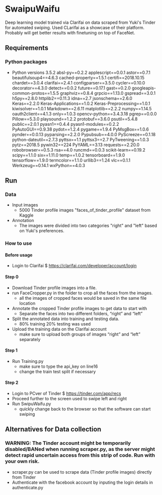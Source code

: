 # SwaipuWaifu
Deep learning model trained via Clarifai on data scraped from Yuki's Tinder for automated swiping. Used CLarifai as a showcase of their platform. Probably will get better results with finetuning on top of FaceNet.

## Requirements

### Python packages

- Python versions 3.5.2
absl-py==0.2.2
applescript==0.0.1
astor==0.7.1
beautifulsoup4==4.6.3
cached-property==1.5.1
certifi==2018.10.15
chardet==3.0.4
clarifai==2.4.1
configparser==3.5.0
cycler==0.10.0
decorator==4.3.0
detect==0.0.2
future==0.17.1
gast==0.2.0
googleapis-common-protos==1.5.5
graphviz==0.8.4
grpcio==1.13.0
gspread==3.0.1
h5py==2.8.0
httplib2==0.11.3
idna==2.7
jsonschema==2.6.0
Keras==2.2.0
Keras-Applications==1.0.2
Keras-Preprocessing==1.0.1
kiwisolver==1.0.1
Markdown==2.6.11
matplotlib==2.2.2
numpy==1.14.5
oauth2client==4.1.3
only==1.0.3
opencv-python==3.4.3.18
pgrep==0.0.0
Pillow==5.3.0
playsound==1.2.2
protobuf==3.6.0
psutil==5.4.8
public==2.0.1
pyasn1==0.4.4
pyasn1-modules==0.2.2
PyAutoGUI==0.9.38
pydot==1.2.4
pygame==1.9.4
PyMsgBox==1.0.6
pynder==0.0.13
pyparsing==2.2.0
Pypubsub==4.0.0
PyScreeze==0.1.18
python-dateutil==2.7.3
pyttsx==1.1
pyttsx3==2.7
PyTweening==1.0.3
pytz==2018.5
pywin32==224
PyYAML==3.13
requests==2.20.0
robobrowser==0.5.3
rsa==4.0
runcmd==0.0.3
scikit-learn==0.19.2
scipy==1.1.0
six==1.11.0
temp==1.0.2
tensorboard==1.9.0
tensorflow==1.9.0
termcolor==1.1.0
urllib3==1.24
vlc==0.1.1
Werkzeug==0.14.1
wxPython==4.0.3


## Run

### Data

- Input images
  - 5000 Tinder profile images "faces_of_tinder_profile" dataset from Kaggle
- Annotation
  - The images were divided into two categories "right" and "left" based on Yuki's preferences.

### How to use

#### Before usage
- Login to Clarifai
$ https://clarifai.com/developer/account/login

#### Step 0
- Download Tinder profile images into a file.
- run FaceCropper.py in the folder to crop all the faces from the images.
  - all the images of cropped faces would be saved in the same file location 
- Annotate the cropped Tinder profile images to get data to start with
  - Separate the faces into two different folders, “right” and “left”
- Split the annotated data into training and testing data.
  - 80% training 20% testing was used
- Upload the training data on the Clarifai account
  - make sure to upload both groups of images “right” and “left” separately

#### Step 1
- Run Training.py 
  - make sure to type the api_key on line16
  - change the train test split if necessary

#### Step 2
- Login to PCver of Tinder
$ https://tinder.com/app/recs
- Proceed further to the screen used to swipe left and right
- Run SwipuWaifu.py
  - quickly change back to the browser so that the software can start swiping

## Alternatives for Data collection
### WARNING: The Tinder account might be temporarily disabled/BANed when running scraper.py, as the server might detect rapid uncertain access from this strip of code. Run with your own risk.
- scraper.py can be used to scrape data (Tinder profile images) directly from Tinder
- Authenticate with the facebook account by inputing the login details in authenticate.py


